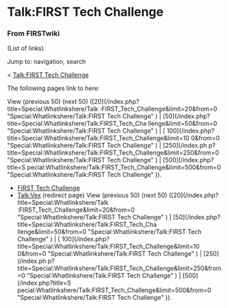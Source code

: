 # Talk:FIRST Tech Challenge

### From FIRSTwiki

(List of links)

Jump to: navigation, search

&lt; [Talk:FIRST Tech
Challenge](/index.php?title=Talk:FIRST_Tech_Challenge&redirect=no "Talk:FIRST
Tech Challenge" )  

The following pages link to here:

View (previous 50) (next 50) ([20](/index.php?title=Special:Whatlinkshere/Talk
:FIRST_Tech_Challenge&limit=20&from=0 "Special:Whatlinkshere/Talk:FIRST Tech
Challenge" ) | [50](/index.php?title=Special:Whatlinkshere/Talk:FIRST_Tech_Cha
llenge&limit=50&from=0 "Special:Whatlinkshere/Talk:FIRST Tech Challenge" ) | [
100](/index.php?title=Special:Whatlinkshere/Talk:FIRST_Tech_Challenge&limit=10
0&from=0 "Special:Whatlinkshere/Talk:FIRST Tech Challenge" ) | [250](/index.ph
p?title=Special:Whatlinkshere/Talk:FIRST_Tech_Challenge&limit=250&from=0
"Special:Whatlinkshere/Talk:FIRST Tech Challenge" ) | [500](/index.php?title=S
pecial:Whatlinkshere/Talk:FIRST_Tech_Challenge&limit=500&from=0
"Special:Whatlinkshere/Talk:FIRST Tech Challenge" )).

  * [FIRST Tech Challenge](FIRST_Tech_Challenge "FIRST Tech Challenge" )
  * [Talk:Vex](/index.php?title=Talk:Vex&redirect=no "Talk:Vex" ) (redirect page) 
View (previous 50) (next 50) ([20](/index.php?title=Special:Whatlinkshere/Talk
:FIRST_Tech_Challenge&limit=20&from=0 "Special:Whatlinkshere/Talk:FIRST Tech
Challenge" ) | [50](/index.php?title=Special:Whatlinkshere/Talk:FIRST_Tech_Cha
llenge&limit=50&from=0 "Special:Whatlinkshere/Talk:FIRST Tech Challenge" ) | [
100](/index.php?title=Special:Whatlinkshere/Talk:FIRST_Tech_Challenge&limit=10
0&from=0 "Special:Whatlinkshere/Talk:FIRST Tech Challenge" ) | [250](/index.ph
p?title=Special:Whatlinkshere/Talk:FIRST_Tech_Challenge&limit=250&from=0
"Special:Whatlinkshere/Talk:FIRST Tech Challenge" ) | [500](/index.php?title=S
pecial:Whatlinkshere/Talk:FIRST_Tech_Challenge&limit=500&from=0
"Special:Whatlinkshere/Talk:FIRST Tech Challenge" )).

